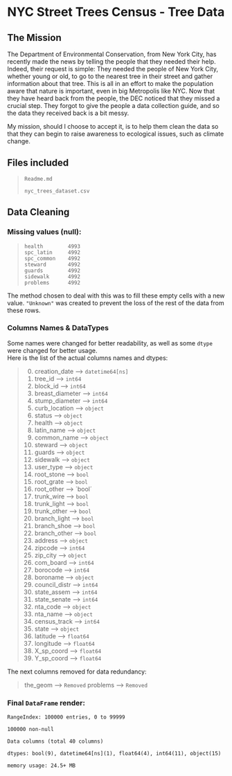 # NYC Street Trees Census - Tree Data

## The Mission

The Department of Environmental Conservation, from New York City, has recently made the news by telling the people that they needed their help. 
Indeed, their request is simple: They needed the people of New York City, whether young or old, to go to the nearest tree in their street and gather information about that tree.
This is all in an effort to make the population aware that nature is important, even in big Metropolis like NYC. Now that they have heard back from the people, the DEC noticed that they missed a crucial step. 
They forgot to give the people a data collection guide, and so the data they received back is a bit messy.

My mission, should I choose to accept it, is to help them clean the data so that they can begin to raise awareness to ecological issues, such as climate change.

## Files included

>
>`Readme.md`
>
> `nyc_trees_dataset.csv`

## Data Cleaning

### Missing values (null):

>`health        4993`<br/>
>`spc_latin     4992`<br/>
>`spc_common    4992`<br/>
>`steward       4992`<br/>
>`guards        4992`<br/>
>`sidewalk      4992`<br/>
>`problems      4992`<br/>

The method chosen to deal with this was to fill these empty cells with a new value.
`"Unknown"` was created to prevent the loss of the rest of the data from these rows.

### Columns Names & DataTypes

Some names were changed for better readability, as well as some `dtype` were changed for better usage.<br/>
Here is the list of the actual columns names and dtypes:

>0. creation_date --> `datetime64[ns]`
>1. tree_id --> `int64`
>2. block_id --> `int64`
>3. breast_diameter --> `int64`
>4. stump_diameter --> `int64`
>5. curb_location --> `object`
>6. status  --> `object`
>7. health  --> `object`
>8. latin_name  --> `object`
>9. common_name  --> `object`
>10. steward  --> `object`
>11. guards  --> `object`
>12. sidewalk  --> `object`
>13. user_type --> `object`
>14. root_stone --> `bool`
>15. root_grate --> `bool`
>16. root_other --> ´bool´
>17. trunk_wire --> `bool`
>18. trunk_light --> `bool`
>19. trunk_other --> `bool`
>20. branch_light --> `bool`
>21. branch_shoe --> `bool`
>22. branch_other --> `bool`
>23. address --> `object`
>24. zipcode --> `int64`
>25. zip_city --> `object`
>26. com_board --> `int64`
>27. borocode --> `int64`
>28. boroname --> `object`
>29. council_distr --> `int64`
>30. state_assem --> `int64`
>31. state_senate --> `int64`
>32. nta_code --> `object`
>33. nta_name --> `object`
>34. census_track --> `int64`
>35. state --> `object`
>36. latitude --> `float64`
>37. longitude --> `float64`
>38. X_sp_coord --> `float64`
>39. Y_sp_coord --> `float64`

The next columns removed for data redundancy:

>the_geom --> `Removed`
>problems --> `Removed`

### Final `DataFrame` render:

`RangeIndex: 100000 entries, 0 to 99999`

`100000 non-null`

`Data columns (total 40 columns)`

`dtypes: bool(9), datetime64[ns](1), float64(4), int64(11), object(15)`

`memory usage: 24.5+ MB`
